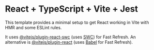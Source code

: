 # React + TypeScript + Vite + Jest

This template provides a minimal setup to get React working in Vite with HMR and some ESLint rules.

It uses [@vitejs/plugin-react-swc](https://github.com/vitejs/vite-plugin-react-swc) (uses [SWC](https://swc.rs/)) for Fast Refresh. An alternative is [@vitejs/plugin-react](https://github.com/vitejs/vite-plugin-react/blob/main/packages/plugin-react/README.md) (uses [Babel](https://babeljs.io/) for Fast Refresh).
